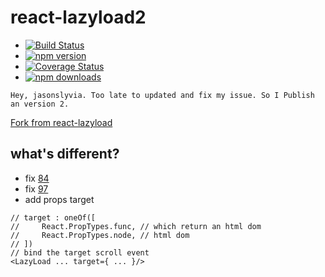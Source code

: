 # react-lazyload2

* [![Build Status](https://travis-ci.org/zemzheng/react-lazyload2.svg)](https://travis-ci.org/zemzheng/react-lazyload2)
* [![npm version](https://badge.fury.io/js/react-lazyload2.svg)](http://badge.fury.io/js/react-lazyload2)
* [![Coverage Status](https://coveralls.io/repos/github/zemzheng/react-lazyload2/badge.svg?branch=master)](https://coveralls.io/github/zemzheng/react-lazyload2?branch=master)
* [![npm downloads](https://img.shields.io/npm/dm/react-lazyload2.svg)](https://www.npmjs.com/package/react-lazyload2)

`Hey, jasonslyvia. Too late to updated and fix my issue. So I Publish an version 2.`

[Fork from react-lazyload](https://github.com/jasonslyvia/react-lazyload)

## what's different?

* fix [84](https://github.com/jasonslyvia/react-lazyload/issues/84)
* fix [97](https://github.com/jasonslyvia/react-lazyload/issues/97)
* add props target
```
// target : oneOf([
//     React.PropTypes.func, // which return an html dom
//     React.PropTypes.node, // html dom
// ])
// bind the target scroll event
<LazyLoad ... target={ ... }/>
```
